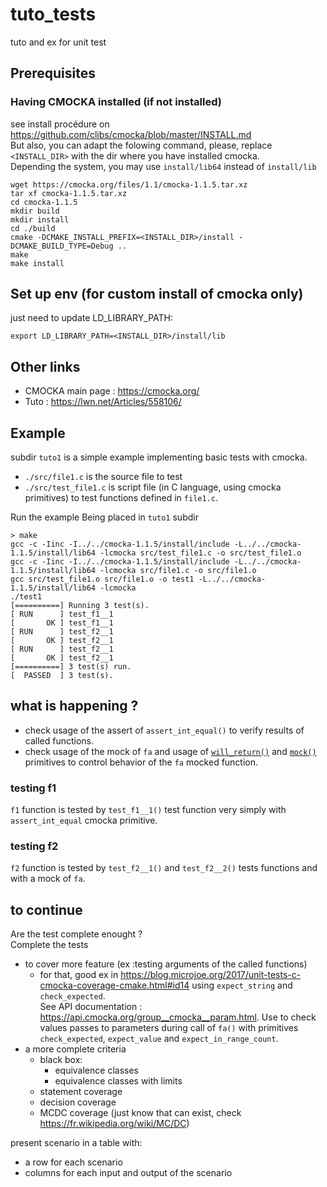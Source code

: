# tuto_tests
tuto and ex for unit test

## Prerequisites

### Having CMOCKA installed (if not installed)
see install procédure on https://github.com/clibs/cmocka/blob/master/INSTALL.md  
But also, you can adapt the folowing command, please, replace `<INSTALL_DIR>`  with the dir where you have installed cmocka.  
Depending the system, you may use `install/lib64` instead of `install/lib`
```shell
wget https://cmocka.org/files/1.1/cmocka-1.1.5.tar.xz
tar xf cmocka-1.1.5.tar.xz
cd cmocka-1.1.5
mkdir build
mkdir install
cd ./build
cmake -DCMAKE_INSTALL_PREFIX=<INSTALL_DIR>/install -DCMAKE_BUILD_TYPE=Debug ..
make
make install
```
## Set up env (for custom install of cmocka only)
just need to update LD_LIBRARY_PATH:
```shell
export LD_LIBRARY_PATH=<INSTALL_DIR>/install/lib
```

## Other links
- CMOCKA main page : https://cmocka.org/
- Tuto : https://lwn.net/Articles/558106/



## Example

subdir `tuto1` is a simple example implementing basic tests with cmocka.  
- `./src/file1.c` is the source file to test
- `./src/test_file1.c` is script file (in C language, using cmocka primitives) to test functions defined in `file1.c`.

Run the example
Being placed in `tuto1` subdir
```shell
> make
gcc -c -Iinc -I../../cmocka-1.1.5/install/include -L../../cmocka-1.1.5/install/lib64 -lcmocka src/test_file1.c -o src/test_file1.o
gcc -c -Iinc -I../../cmocka-1.1.5/install/include -L../../cmocka-1.1.5/install/lib64 -lcmocka src/file1.c -o src/file1.o
gcc src/test_file1.o src/file1.o -o test1 -L../../cmocka-1.1.5/install/lib64 -lcmocka
./test1
[==========] Running 3 test(s).
[ RUN      ] test_f1__1
[       OK ] test_f1__1
[ RUN      ] test_f2__1
[       OK ] test_f2__1
[ RUN      ] test_f2__1
[       OK ] test_f2__1
[==========] 3 test(s) run.
[  PASSED  ] 3 test(s).
```

## what is happening ?
* check usage of the assert of `assert_int_equal()` to verify results of called functions.
* check usage of the mock of `fa` and usage of [`will_return()`](https://api.cmocka.org/group__cmocka__mock.html#ga64d184d2b658f0a29a9b937e8f1ffb90) and [`mock()`](https://api.cmocka.org/group__cmocka__mock.html#ga3cae77b8be3666adc80b294aeb21cc06) primitives to control behavior of the `fa` mocked function.

### testing f1
`f1` function is tested by `test_f1__1()` test function very simply with `assert_int_equal` cmocka primitive.

### testing f2
`f2` function is tested by `test_f2__1()` and `test_f2__2()` tests functions and with a mock of `fa`.

## to continue
Are the test complete enought ?  
Complete the tests 
- to cover more feature (ex :testing arguments of the called functions)
  - for that, good ex in https://blog.microjoe.org/2017/unit-tests-c-cmocka-coverage-cmake.html#id14 using `expect_string` and `check_expected`.  
    See API documentation : https://api.cmocka.org/group__cmocka__param.html. Use to check values passes to parameters during call of `fa()` with primitives `check_expected`, `expect_value` and `expect_in_range_count`.
- a more complete criteria
  - black box:
    - equivalence classes
    - equivalence classes with limits
  - statement coverage
  - decision coverage
  - MCDC coverage (just know that can exist, check https://fr.wikipedia.org/wiki/MC/DC)

present scenario in a table with:
- a row for each scenario
- columns for each input and output of the scenario



